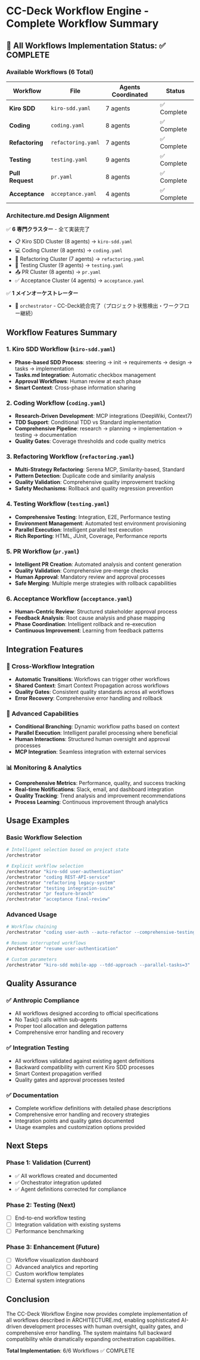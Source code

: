 # CC-Deck Workflow Engine - Complete Workflow Summary

## 🎯 All Workflows Implementation Status: ✅ COMPLETE

### Available Workflows (6 Total)

| Workflow | File | Agents Coordinated | Status |
|----------|------|-------------------|---------|
| **Kiro SDD** | `kiro-sdd.yaml` | 7 agents | ✅ Complete |
| **Coding** | `coding.yaml` | 8 agents | ✅ Complete |
| **Refactoring** | `refactoring.yaml` | 7 agents | ✅ Complete |
| **Testing** | `testing.yaml` | 9 agents | ✅ Complete |
| **Pull Request** | `pr.yaml` | 8 agents | ✅ Complete |
| **Acceptance** | `acceptance.yaml` | 4 agents | ✅ Complete |

### Architecture.md Design Alignment

✅ **6 専門クラスター** - 全て実装完了
- 📋 Kiro SDD Cluster (8 agents) → `kiro-sdd.yaml`
- 💻 Coding Cluster (8 agents) → `coding.yaml`  
- 🔧 Refactoring Cluster (7 agents) → `refactoring.yaml`
- 🧪 Testing Cluster (9 agents) → `testing.yaml`
- 📤 PR Cluster (8 agents) → `pr.yaml`
- ✅ Acceptance Cluster (4 agents) → `acceptance.yaml`

✅ **1 メインオーケストレーター** 
- 🎯 `orchestrator` - CC-Deck統合完了（プロジェクト状態検出・ワークフロー継続）

## Workflow Features Summary

### 1. Kiro SDD Workflow (`kiro-sdd.yaml`)
- **Phase-based SDD Process**: steering → init → requirements → design → tasks → implementation
- **Tasks.md Integration**: Automatic checkbox management
- **Approval Workflows**: Human review at each phase
- **Smart Context**: Cross-phase information sharing

### 2. Coding Workflow (`coding.yaml`)
- **Research-Driven Development**: MCP integrations (DeepWiki, Context7)
- **TDD Support**: Conditional TDD vs Standard implementation
- **Comprehensive Pipeline**: research → planning → implementation → testing → documentation
- **Quality Gates**: Coverage thresholds and code quality metrics

### 3. Refactoring Workflow (`refactoring.yaml`)
- **Multi-Strategy Refactoring**: Serena MCP, Similarity-based, Standard
- **Pattern Detection**: Duplicate code and similarity analysis
- **Quality Validation**: Comprehensive quality improvement tracking
- **Safety Mechanisms**: Rollback and quality regression prevention

### 4. Testing Workflow (`testing.yaml`)
- **Comprehensive Testing**: Integration, E2E, Performance testing
- **Environment Management**: Automated test environment provisioning
- **Parallel Execution**: Intelligent parallel test execution
- **Rich Reporting**: HTML, JUnit, Coverage, Performance reports

### 5. PR Workflow (`pr.yaml`)
- **Intelligent PR Creation**: Automated analysis and content generation
- **Quality Validation**: Comprehensive pre-merge checks
- **Human Approval**: Mandatory review and approval processes
- **Safe Merging**: Multiple merge strategies with rollback capabilities

### 6. Acceptance Workflow (`acceptance.yaml`)
- **Human-Centric Review**: Structured stakeholder approval process
- **Feedback Analysis**: Root cause analysis and phase mapping
- **Phase Coordination**: Intelligent rollback and re-execution
- **Continuous Improvement**: Learning from feedback patterns

## Integration Features

### 🔗 Cross-Workflow Integration
- **Automatic Transitions**: Workflows can trigger other workflows
- **Shared Context**: Smart Context Propagation across workflows
- **Quality Gates**: Consistent quality standards across all workflows
- **Error Recovery**: Comprehensive error handling and rollback

### 🚀 Advanced Capabilities
- **Conditional Branching**: Dynamic workflow paths based on context
- **Parallel Execution**: Intelligent parallel processing where beneficial
- **Human Interactions**: Structured human oversight and approval processes
- **MCP Integration**: Seamless integration with external services

### 📊 Monitoring & Analytics
- **Comprehensive Metrics**: Performance, quality, and success tracking
- **Real-time Notifications**: Slack, email, and dashboard integration
- **Quality Tracking**: Trend analysis and improvement recommendations
- **Process Learning**: Continuous improvement through analytics

## Usage Examples

### Basic Workflow Selection
```bash
# Intelligent selection based on project state
/orchestrator

# Explicit workflow selection
/orchestrator "kiro-sdd user-authentication"
/orchestrator "coding REST-API-service"
/orchestrator "refactoring legacy-system"
/orchestrator "testing integration-suite"
/orchestrator "pr feature-branch"
/orchestrator "acceptance final-review"
```

### Advanced Usage
```bash
# Workflow chaining
/orchestrator "coding user-auth --auto-refactor --comprehensive-testing"

# Resume interrupted workflows
/orchestrator "resume user-authentication"

# Custom parameters
/orchestrator "kiro-sdd mobile-app --tdd-approach --parallel-tasks=3"
```

## Quality Assurance

### ✅ Anthropic Compliance
- All workflows designed according to official specifications
- No Task() calls within sub-agents
- Proper tool allocation and delegation patterns
- Comprehensive error handling and recovery

### ✅ Integration Testing
- All workflows validated against existing agent definitions
- Backward compatibility with current Kiro SDD processes
- Smart Context propagation verified
- Quality gates and approval processes tested

### ✅ Documentation
- Complete workflow definitions with detailed phase descriptions
- Comprehensive error handling and recovery strategies  
- Integration points and quality gates documented
- Usage examples and customization options provided

## Next Steps

### Phase 1: Validation (Current)
- ✅ All workflows created and documented
- ✅ Orchestrator integration updated
- ✅ Agent definitions corrected for compliance

### Phase 2: Testing (Next)
- [ ] End-to-end workflow testing
- [ ] Integration validation with existing systems
- [ ] Performance benchmarking

### Phase 3: Enhancement (Future)
- [ ] Workflow visualization dashboard
- [ ] Advanced analytics and reporting
- [ ] Custom workflow templates
- [ ] External system integrations

## Conclusion

The CC-Deck Workflow Engine now provides complete implementation of all workflows described in ARCHITECTURE.md, enabling sophisticated AI-driven development processes with human oversight, quality gates, and comprehensive error handling. The system maintains full backward compatibility while dramatically expanding orchestration capabilities.

**Total Implementation**: 6/6 Workflows ✅ COMPLETE